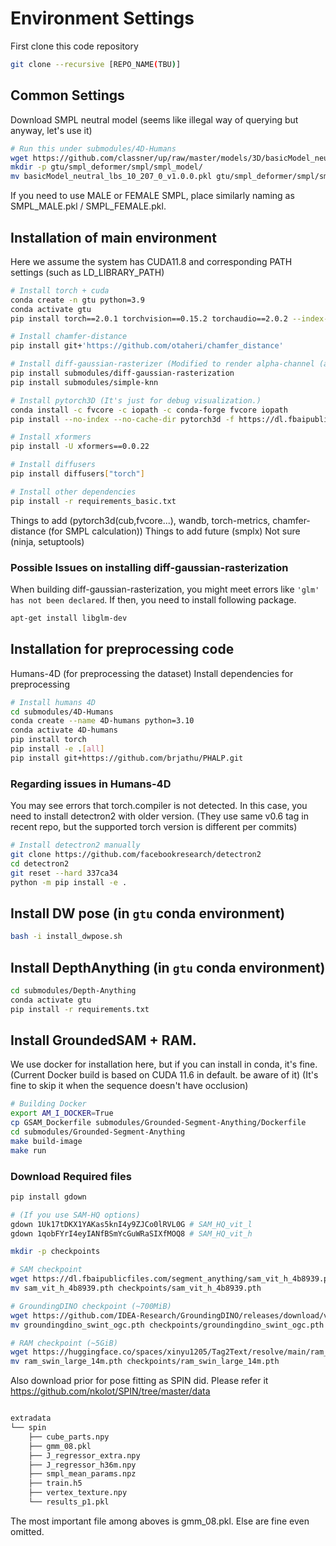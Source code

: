 
# Environment Settings
First clone this code repository
```bash
git clone --recursive [REPO_NAME(TBU)]
```

## Common Settings
Download SMPL neutral model (seems like illegal way of querying but anyway, let's use it)

```bash
# Run this under submodules/4D-Humans
wget https://github.com/classner/up/raw/master/models/3D/basicModel_neutral_lbs_10_207_0_v1.0.0.pkl
mkdir -p gtu/smpl_deformer/smpl/smpl_model/
mv basicModel_neutral_lbs_10_207_0_v1.0.0.pkl gtu/smpl_deformer/smpl/smpl_model/SMPL_NEUTRAL.pkl
```

If you need to use MALE or FEMALE SMPL, place similarly naming as SMPL_MALE.pkl / SMPL_FEMALE.pkl.

## Installation of main environment

Here we assume the system has CUDA11.8 and corresponding PATH settings (such as LD_LIBRARY_PATH)

```bash
# Install torch + cuda
conda create -n gtu python=3.9
conda activate gtu
pip install torch==2.0.1 torchvision==0.15.2 torchaudio==2.0.2 --index-url https://download.pytorch.org/whl/cu118

# Install chamfer-distance
pip install git+'https://github.com/otaheri/chamfer_distance'

# Install diff-gaussian-rasterizer (Modified to render alpha-channel (also back-propabable))
pip install submodules/diff-gaussian-rasterization
pip install submodules/simple-knn

# Install pytorch3D (It's just for debug visualization.)
conda install -c fvcore -c iopath -c conda-forge fvcore iopath
pip install --no-index --no-cache-dir pytorch3d -f https://dl.fbaipublicfiles.com/pytorch3d/packaging/wheels/py39_cu118_pyt201/download.html

# Install xformers
pip install -U xformers==0.0.22

# Install diffusers
pip install diffusers["torch"]

# Install other dependencies
pip install -r requirements_basic.txt
```

Things to add (pytorch3d(cub,fvcore...), wandb, torch-metrics, chamfer-distance (for SMPL calculation))
Things to add future (smplx)
Not sure (ninja, setuptools)

### Possible Issues on installing diff-gaussian-rasterization 
When building diff-gaussian-rasterization, you might meet errors like 
`'glm' has not been declared`. If then, you need to install following package.

```bash
apt-get install libglm-dev
```


## Installation for preprocessing code
Humans-4D (for preprocessing the dataset)
Install dependencies for preprocessing

```bash
# Install humans 4D 
cd submodules/4D-Humans
conda create --name 4D-humans python=3.10
conda activate 4D-humans
pip install torch
pip install -e .[all]
pip install git+https://github.com/brjathu/PHALP.git
```

### Regarding issues in Humans-4D
You may see errors that torch.compiler is not detected. In this case, you need to install detectron2 with older version. (They use same v0.6 tag in recent repo, but the supported torch version is different per commits)
```bash
# Install detectron2 manually
git clone https://github.com/facebookresearch/detectron2
cd detectron2
git reset --hard 337ca34
python -m pip install -e .

```


## Install DW pose (in `gtu` conda environment)

```bash
bash -i install_dwpose.sh
```

## Install DepthAnything (in `gtu` conda environment)

```bash
cd submodules/Depth-Anything
conda activate gtu
pip install -r requirements.txt

```

## Install GroundedSAM + RAM. 
We use docker for installation here, but if you can install in conda, it's fine. 
(Current Docker build is based on CUDA 11.6 in default. be aware of it) 
(It's fine to skip it when the sequence doesn't have occlusion)

```bash
# Building Docker
export AM_I_DOCKER=True
cp GSAM_Dockerfile submodules/Grounded-Segment-Anything/Dockerfile
cd submodules/Grounded-Segment-Anything
make build-image
make run
```

### Download Required files

```bash
pip install gdown

# (If you use SAM-HQ options)
gdown 1Uk17tDKX1YAKas5knI4y9ZJCo0lRVL0G # SAM_HQ_vit_l
gdown 1qobFYrI4eyIANfBSmYcGuWRaSIXfMOQ8 # SAM_HQ_vit_h

mkdir -p checkpoints

# SAM checkpoint
wget https://dl.fbaipublicfiles.com/segment_anything/sam_vit_h_4b8939.pth
mv sam_vit_h_4b8939.pth checkpoints/sam_vit_h_4b8939.pth

# GroundingDINO checkpoint (~700MiB)
wget https://github.com/IDEA-Research/GroundingDINO/releases/download/v0.1.0-alpha/groundingdino_swint_ogc.pth
mv groundingdino_swint_ogc.pth checkpoints/groundingdino_swint_ogc.pth

# RAM checkpoint (~5GiB)
wget https://huggingface.co/spaces/xinyu1205/Tag2Text/resolve/main/ram_swin_large_14m.pth
mv ram_swin_large_14m.pth checkpoints/ram_swin_large_14m.pth
```


Also download prior for pose fitting as SPIN did.
Please refer it https://github.com/nkolot/SPIN/tree/master/data

```bash

extradata
└── spin
    ├── cube_parts.npy
    ├── gmm_08.pkl
    ├── J_regressor_extra.npy
    ├── J_regressor_h36m.npy
    ├── smpl_mean_params.npz
    ├── train.h5
    ├── vertex_texture.npy
    └── results_p1.pkl


```
The most important file among aboves is gmm_08.pkl. Else are fine even omitted.


